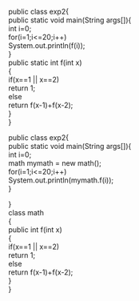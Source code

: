 public class exp2{  
    public static void main(String args[]){  
        int i=0;  
        for(i=1;i<=20;i++)  
            System.out.println(f(i));  
    }  
    public static int f(int x)  
    {  
        if(x==1 || x==2)  
            return 1;  
        else  
            return f(x-1)+f(x-2);  
    }  
}  





public class exp2{  
    public static void main(String args[]){  
        int i=0;  
        math mymath = new math();  
        for(i=1;i<=20;i++)  
            System.out.println(mymath.f(i));  
    }  
  
}  
class math  
{  
    public int f(int x)  
    {  
        if(x==1 || x==2)  
            return 1;  
        else  
            return f(x-1)+f(x-2);  
    }  
}  